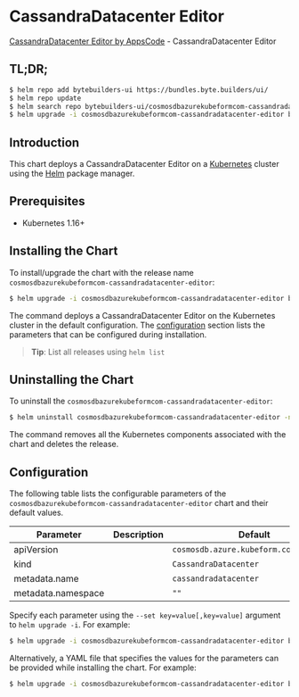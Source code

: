 # CassandraDatacenter Editor

[CassandraDatacenter Editor by AppsCode](https://byte.builders) - CassandraDatacenter Editor

## TL;DR;

```bash
$ helm repo add bytebuilders-ui https://bundles.byte.builders/ui/
$ helm repo update
$ helm search repo bytebuilders-ui/cosmosdbazurekubeformcom-cassandradatacenter-editor --version=v0.4.18
$ helm upgrade -i cosmosdbazurekubeformcom-cassandradatacenter-editor bytebuilders-ui/cosmosdbazurekubeformcom-cassandradatacenter-editor -n default --create-namespace --version=v0.4.18
```

## Introduction

This chart deploys a CassandraDatacenter Editor on a [Kubernetes](http://kubernetes.io) cluster using the [Helm](https://helm.sh) package manager.

## Prerequisites

- Kubernetes 1.16+

## Installing the Chart

To install/upgrade the chart with the release name `cosmosdbazurekubeformcom-cassandradatacenter-editor`:

```bash
$ helm upgrade -i cosmosdbazurekubeformcom-cassandradatacenter-editor bytebuilders-ui/cosmosdbazurekubeformcom-cassandradatacenter-editor -n default --create-namespace --version=v0.4.18
```

The command deploys a CassandraDatacenter Editor on the Kubernetes cluster in the default configuration. The [configuration](#configuration) section lists the parameters that can be configured during installation.

> **Tip**: List all releases using `helm list`

## Uninstalling the Chart

To uninstall the `cosmosdbazurekubeformcom-cassandradatacenter-editor`:

```bash
$ helm uninstall cosmosdbazurekubeformcom-cassandradatacenter-editor -n default
```

The command removes all the Kubernetes components associated with the chart and deletes the release.

## Configuration

The following table lists the configurable parameters of the `cosmosdbazurekubeformcom-cassandradatacenter-editor` chart and their default values.

|     Parameter      | Description |                      Default                      |
|--------------------|-------------|---------------------------------------------------|
| apiVersion         |             | <code>cosmosdb.azure.kubeform.com/v1alpha1</code> |
| kind               |             | <code>CassandraDatacenter</code>                  |
| metadata.name      |             | <code>cassandradatacenter</code>                  |
| metadata.namespace |             | <code>""</code>                                   |


Specify each parameter using the `--set key=value[,key=value]` argument to `helm upgrade -i`. For example:

```bash
$ helm upgrade -i cosmosdbazurekubeformcom-cassandradatacenter-editor bytebuilders-ui/cosmosdbazurekubeformcom-cassandradatacenter-editor -n default --create-namespace --version=v0.4.18 --set apiVersion=cosmosdb.azure.kubeform.com/v1alpha1
```

Alternatively, a YAML file that specifies the values for the parameters can be provided while
installing the chart. For example:

```bash
$ helm upgrade -i cosmosdbazurekubeformcom-cassandradatacenter-editor bytebuilders-ui/cosmosdbazurekubeformcom-cassandradatacenter-editor -n default --create-namespace --version=v0.4.18 --values values.yaml
```
